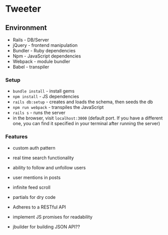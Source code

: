 # Tweeter

## Environment
- Rails - DB/Server
- jQuery - frontend manipulation
- Bundler - Ruby dependencies
- Npm - JavaScript dependencies
- Webpack - module bundler
- Babel - transpiler


### Setup 
- `bundle install` - install gems
- `npm install` - JS dependencies
- `rails db:setup` - creates and loads the schema, then seeds the db
- `npm run webpack` - transpiles the JavaScript
- `rails s` - runs the server
- in the browser, visit `localhost:3000` (default port. If you have a different one, you can find it specified in your terminal after running the server)

### Features

- custom auth pattern
- real time search functionality
- ability to follow and unfollow users
- user mentions in posts
- infinite feed scroll
- partials for dry code 
- Adheres to a RESTful API

- implement JS promises for readability
- jbuilder for building JSON API??